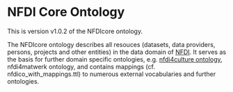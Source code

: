 # NFDI Core Ontology

This is version v1.0.2 of the NFDIcore ontology.


The NFDIcore ontology describes all resouces (datasets, data providers, persons, projects and other entities) in the data domain of [NFDI](https://www.nfdi.de/). It serves as the basis for further domain specific ontologies, e.g. [nfdi4culture ontology](https://github.com/ISE-FIZKarlsruhe/nfdi4culture-ontology), nfdi4matwerk ontology, and contains mappings (cf. nfdico_with_mappings.ttl) to numerous external vocabularies and further ontologies.

